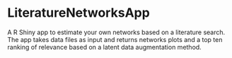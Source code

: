 # LiteratureNetworksApp
A R Shiny app to estimate your own networks based on a literature search. The app takes data files as input and returns networks plots and a top ten ranking of relevance based on a latent data augmentation method.
